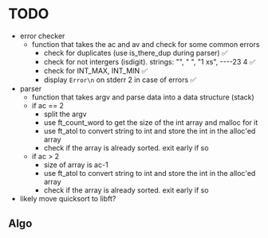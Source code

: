 # TODO
* error checker
    * function that takes the ac and av and check for some common errors
        * check for duplicates (use is_there_dup during parser) ✅
        * check for not intergers (isdigit). strings: "", " ", "1 xs", ----23 4 ✅
        * check for INT_MAX, INT_MIN ✅
        * display `Error\n` on stderr 2 in case of errors ✅
* parser
    * function that takes argv and parse data into a data structure (stack)
    * if ac == 2
        * split the argv
        * use ft_count_word to get the size of the int array and malloc for it
        * use ft_atol to convert string to int and store the int in the alloc'ed array
        * check if the array is already sorted. exit early if so
    * if ac > 2
        * size of array is ac-1
        * use ft_atol to convert string to int and store the int in the alloc'ed array
        * check if the array is already sorted. exit early if so
* likely move quicksort to libft?

## Algo
